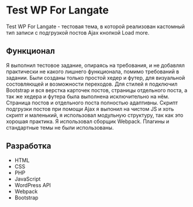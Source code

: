 # Test WP For Langate

Test WP For Langate - тестовая тема, в которой реализован кастомный тип записи с подгрузкой постов Ajax кнопкой Load more.

## Функционал

Я выполнил тестовое задание, опираясь на требования, и не добавлял практически не какого лишнего функционала, помимо требований в задании. 
Были созданы только простой хедер и футер, для визуальной состовляющей и возможности переходов.
Для стилей я подключил Bootstrap и вся верстка карточек постов, страницы отдельного поста, а так же хедера и футера была выполнена исключительно на нём.
Страница постов и отдельного поста полностью адаптивны.
Скрипт подгрузки постов при помощи Ajax я выпонил на чистом JS и хоть скрипт и маленький, я использовал модульную структуру, так как это хорошая практика.
Я использовал сборщик Webpack.
Плагины и стандартные темы не были использованы.


## Разработка

* HTML
* CSS
* PHP
* JavaScript
* WordPress API
* Webpack
* Bootstrap
